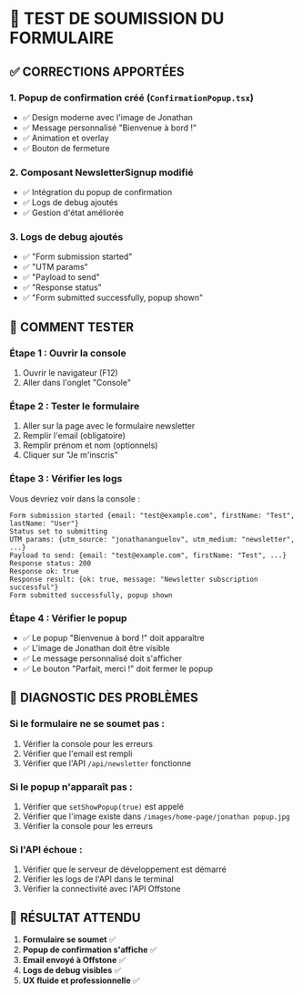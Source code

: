 # 🧪 TEST DE SOUMISSION DU FORMULAIRE

## ✅ CORRECTIONS APPORTÉES

### 1. **Popup de confirmation créé** (`ConfirmationPopup.tsx`)
- ✅ Design moderne avec l'image de Jonathan
- ✅ Message personnalisé "Bienvenue à bord !"
- ✅ Animation et overlay
- ✅ Bouton de fermeture

### 2. **Composant NewsletterSignup modifié**
- ✅ Intégration du popup de confirmation
- ✅ Logs de debug ajoutés
- ✅ Gestion d'état améliorée

### 3. **Logs de debug ajoutés**
- ✅ "Form submission started"
- ✅ "UTM params"
- ✅ "Payload to send"
- ✅ "Response status"
- ✅ "Form submitted successfully, popup shown"

## 🧪 COMMENT TESTER

### **Étape 1 : Ouvrir la console**
1. Ouvrir le navigateur (F12)
2. Aller dans l'onglet "Console"

### **Étape 2 : Tester le formulaire**
1. Aller sur la page avec le formulaire newsletter
2. Remplir l'email (obligatoire)
3. Remplir prénom et nom (optionnels)
4. Cliquer sur "Je m'inscris"

### **Étape 3 : Vérifier les logs**
Vous devriez voir dans la console :
```
Form submission started {email: "test@example.com", firstName: "Test", lastName: "User"}
Status set to submitting
UTM params: {utm_source: "jonathananguelov", utm_medium: "newsletter", ...}
Payload to send: {email: "test@example.com", firstName: "Test", ...}
Response status: 200
Response ok: true
Response result: {ok: true, message: "Newsletter subscription successful"}
Form submitted successfully, popup shown
```

### **Étape 4 : Vérifier le popup**
- ✅ Le popup "Bienvenue à bord !" doit apparaître
- ✅ L'image de Jonathan doit être visible
- ✅ Le message personnalisé doit s'afficher
- ✅ Le bouton "Parfait, merci !" doit fermer le popup

## 🐛 DIAGNOSTIC DES PROBLÈMES

### **Si le formulaire ne se soumet pas :**
1. Vérifier la console pour les erreurs
2. Vérifier que l'email est rempli
3. Vérifier que l'API `/api/newsletter` fonctionne

### **Si le popup n'apparaît pas :**
1. Vérifier que `setShowPopup(true)` est appelé
2. Vérifier que l'image existe dans `/images/home-page/jonathan popup.jpg`
3. Vérifier la console pour les erreurs

### **Si l'API échoue :**
1. Vérifier que le serveur de développement est démarré
2. Vérifier les logs de l'API dans le terminal
3. Vérifier la connectivité avec l'API Offstone

## 🚀 RÉSULTAT ATTENDU

1. **Formulaire se soumet** ✅
2. **Popup de confirmation s'affiche** ✅
3. **Email envoyé à Offstone** ✅
4. **Logs de debug visibles** ✅
5. **UX fluide et professionnelle** ✅



